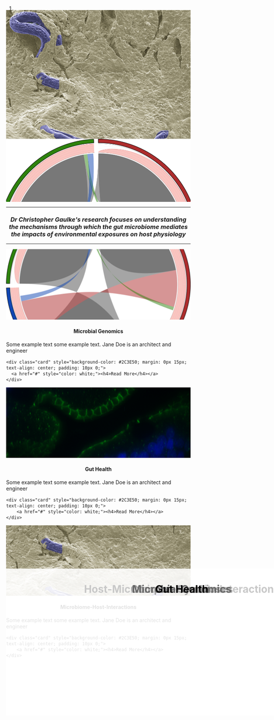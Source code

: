 
<style>

.carousel {

    overflow: hidden; 
    height: 550px;

}


.carousel-content {
  position: absolute;
  bottom: 50%;
  z-index: 20;
  color: black;
  background-color: rgba(255, 255, 255, 0.4);
  width: 100%;
  height: 10%; 
}

@-webkit-keyframes zoom {
  from {
    -webkit-transform: scale(1, 1);
  }
  to {
    -webkit-transform: scale(1.25, 1.25);
  }
}

@keyframes zoom {
  from {
    transform: scale(1, 1);
  }
  to {
    transform: scale(1.25, 1.25);
  }
}

.carousel-inner .carousel-item > img {
  -webkit-animation: zoom 10s;
  animation: zoom 10s;
  margin-top: -10%;
  margin-bottom: -10%;
}

.card-img-top {
    height: 20vw;
    object-fit: cover;
}

</style> 



<div id="carouselExampleIndicators" class="carousel slide" data-ride="carousel">
  <ol class="carousel-indicators">
    <li data-target="#carouselExampleIndicators" data-slide-to="0" class="active"></li>
    <li data-target="#carouselExampleIndicators" data-slide-to="1"></li>
    <li data-target="#carouselExampleIndicators" data-slide-to="2"></li>
    <li data-target="#carouselExampleIndicators" data-slide-to="3"></li>
  </ol>
  <div class="carousel-inner">
        <div class="carousel-item active" data-interval="5000">
            <img src="sites/docs/images/infected_004-false_color.png" class="d-block mx-auto w-100" alt="...">
            <div class="carousel-content">
                <h1 style="text-align: center;"> Host-Microbiome-Parasite Interactions</h1>
            </div>  
        </div>
        <div class="carousel-item" data-interval="5000">
            <img src="sites/docs/images/network2.png" class="d-block w-100 mx-auto"  alt="...">
            <div class="carousel-content">
               <h1 style="text-align: center;">Complex Symbioses</h1>
        </div>
        </div>
        <div class="carousel-item" data-interval="5000">
            <img src="sites/docs/images/reduced_circos_2.png" class="d-block w-100" alt="...">
            <div class="carousel-content">
               <h1 style="text-align: center;">Microbial Genomics</h1>
            </div>
       </div>
        <div class="carousel-item" data-interval="5000">
            <img src="sites/docs/images/Gut_2.png" class="d-block w-100" alt="...">
            <div class="carousel-content">
                <h1 style="text-align: center;">Gut Health</h1>
            </div>
    </div>
  </div>
  <a class="carousel-control-prev" href="#carouselExampleIndicators" role="button" data-slide="prev">
    <span class="carousel-control-prev-icon" aria-hidden="true"></span>
    <span class="sr-only">Previous</span>
  </a>
  <a class="carousel-control-next" href="#carouselExampleIndicators" role="button" data-slide="next">
    <span class="carousel-control-next-icon" aria-hidden="true"></span>
    <span class="sr-only">Next</span>
  </a>
</div>

<hr /> 

<row> 

<div> 
<h3 style="text-align: center; font-style: oblique;">Dr Christopher Gaulke's research focuses on understanding the mechanisms through which the gut microbiome mediates the impacts of environmental exposures on host physiology</h3>
</div>
<hr />


<div class="card-group">

  <div class="card" style="max-width:100%; border:none;">
    <div class="card-body">
      <img class="card-img-top" src="sites/docs/images/reduced_circos_2.png" alt="Big Data" style="width:100%">
      <h4 class="card-title" style="text-align: center;">Microbial Genomics</h4>
      <p class="card-text">Some example text some example text. Jane Doe is an architect and engineer</p>
    </div>
   
    <div class="card" style="background-color: #2C3E50; margin: 0px 15px; text-align: center; padding: 10px 0;">
      <a href="#" style="color: white;"><h4>Read More</h4></a>
    </div>
 
  </div>
  
 <div class="card" style="max-width:100%; border:none;">
    <div class="card-body">
      <img class="card-img-top" src="sites/docs/images/Gut_2.png" alt="Gut Health" style="width:100%">
      <h4 class="card-title" style="text-align: center;">Gut Health</h4>
      <p class="card-text">Some example text some example text. Jane Doe is an architect and engineer</p>
    </div>
   
    <div class="card" style="background-color: #2C3E50; margin: 0px 15px; text-align: center; padding: 10px 0;">
        <a href="#" style="color: white;"><h4>Read More</h4></a>
    </div>
 
  </div>

  <div class="card" style="max-width:100%; border:none;">
   <div class="card-body">
      <img class="card-img-top" src="sites/docs/images/infected_004-false_color.png" alt="hem-int" style="width:100%">
      <h4 class="card-title" style="text-align: center;">Microbiome-Host-Interactions</h4>
      <p class="card-text">Some example text some example text. Jane Doe is an architect and engineer</p>
    </div>
    
    <div class="card" style="background-color: #2C3E50; margin: 0px 15px; text-align: center; padding: 10px 0;">
        <a href="#" style="color: white;"><h4>Read More</h4></a>
    </div>
  </div>
</div>

</row> 
